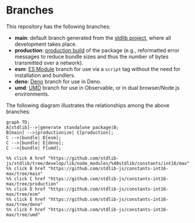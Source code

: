 <!--

@license Apache-2.0

Copyright (c) 2022 The Stdlib Authors.

Licensed under the Apache License, Version 2.0 (the "License");
you may not use this file except in compliance with the License.
You may obtain a copy of the License at

    http://www.apache.org/licenses/LICENSE-2.0

Unless required by applicable law or agreed to in writing, software
distributed under the License is distributed on an "AS IS" BASIS,
WITHOUT WARRANTIES OR CONDITIONS OF ANY KIND, either express or implied.
See the License for the specific language governing permissions and
limitations under the License.

-->

# Branches

This repository has the following branches:

-   **main**: default branch generated from the [stdlib project][stdlib-url], where all development takes place.
-   **production**: [production build][production-url] of the package (e.g., reformatted error messages to reduce bundle sizes and thus the number of bytes transmitted over a network).
-   **esm**: [ES Module][esm-url] branch for use via a `script` tag without the need for installation and bundlers.
-   **deno**: [Deno][deno-url] branch for use in Deno.
-   **umd**: [UMD][umd-url] branch for use in Observable, or in dual browser/Node.js environments.

The following diagram illustrates the relationships among the above branches:

```mermaid
graph TD;
A[stdlib]-->|generate standalone package|B;
B[main] -->|productionize| C[production];
C -->|bundle| D[esm];
C -->|bundle| E[deno];
C -->|bundle| F[umd];

%% click A href "https://github.com/stdlib-js/stdlib/tree/develop/lib/node_modules/%40stdlib/constants/int16/max"
%% click B href "https://github.com/stdlib-js/constants-int16-max/tree/main"
%% click C href "https://github.com/stdlib-js/constants-int16-max/tree/production"
%% click D href "https://github.com/stdlib-js/constants-int16-max/tree/esm"
%% click E href "https://github.com/stdlib-js/constants-int16-max/tree/deno"
%% click F href "https://github.com/stdlib-js/constants-int16-max/tree/umd"
```

[stdlib-url]: https://github.com/stdlib-js/stdlib/tree/develop/lib/node_modules/%40stdlib/constants/int16/max
[production-url]: https://github.com/stdlib-js/constants-int16-max/tree/production
[deno-url]: https://github.com/stdlib-js/constants-int16-max/tree/deno
[umd-url]: https://github.com/stdlib-js/constants-int16-max/tree/umd
[esm-url]: https://github.com/stdlib-js/constants-int16-max/tree/esm